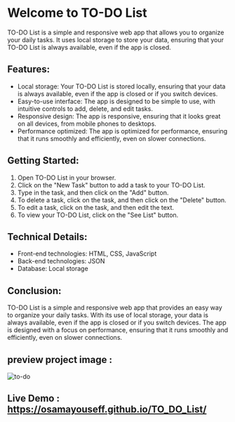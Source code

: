 # Welcome to TO-DO List

TO-DO List is a simple and responsive web app that allows you to organize your daily tasks. It uses local storage to store your data, ensuring that your TO-DO List is always available, even if the app is closed.

## Features:

- Local storage: Your TO-DO List is stored locally, ensuring that your data is always available, even if the app is closed or if you switch devices.
- Easy-to-use interface: The app is designed to be simple to use, with intuitive controls to add, delete, and edit tasks.
- Responsive design: The app is responsive, ensuring that it looks great on all devices, from mobile phones to desktops.
- Performance optimized: The app is optimized for performance, ensuring that it runs smoothly and efficiently, even on slower connections.

## Getting Started:

1. Open TO-DO List in your browser.
2. Click on the "New Task" button to add a task to your TO-DO List.
3. Type in the task, and then click on the "Add" button.
4. To delete a task, click on the task, and then click on the "Delete" button.
5. To edit a task, click on the task, and then edit the text.
6. To view your TO-DO List, click on the "See List" button.

## Technical Details:

- Front-end technologies: HTML, CSS, JavaScript
- Back-end technologies: JSON
- Database: Local storage

## Conclusion:

TO-DO List is a simple and responsive web app that provides an easy way to organize your daily tasks. With its use of local storage, your data is always available, even if the app is closed or if you switch devices. The app is designed with a focus on performance, ensuring that it runs smoothly and efficiently, even on slower connections.

## preview project image :
![to-do](https://github.com/OsamaYouseff/TO_DO_List/assets/94643063/9688da19-a3cb-410f-bf0c-8b9fb8010ad0)

## Live Demo : https://osamayouseff.github.io/TO_DO_List/

